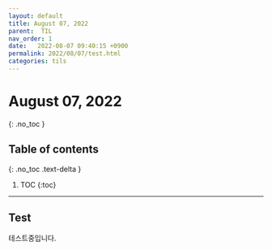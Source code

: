 ```yaml
---
layout: default
title: August 07, 2022
parent:  TIL
nav_order: 1
date:   2022-08-07 09:40:15 +0900
permalink: 2022/08/07/test.html
categories: tils
---
```


# August 07, 2022
{: .no_toc }

## Table of contents
{: .no_toc .text-delta }

1. TOC
{:toc}
---
## Test

테스트중입니다.